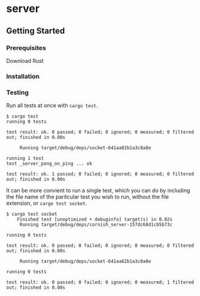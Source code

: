 # server

## Getting Started
### Prerequisites
Download Rust

### Installation
### Testing
Run all tests at once with `cargo test`.
```
$ cargo test
running 0 tests

test result: ok. 0 passed; 0 failed; 0 ignored; 0 measured; 0 filtered out; finished in 0.00s

     Running target/debug/deps/socket-641aa82b1a3c8a8e

running 1 test
test _server_pong_on_ping ... ok

test result: ok. 1 passed; 0 failed; 0 ignored; 0 measured; 0 filtered out; finished in 0.00s
```

It can be more convient to run a single test, which you can do by including the
file name of the paritcular test you wish to run, without the file extension, or
`cargo test socket`.
```
$ cargo test socket
    Finished test [unoptimized + debuginfo] target(s) in 0.02s
     Running target/debug/deps/cornish_server-157dc68d1cb5b73c

running 0 tests

test result: ok. 0 passed; 0 failed; 0 ignored; 0 measured; 0 filtered out; finished in 0.00s

     Running target/debug/deps/socket-641aa82b1a3c8a8e

running 0 tests

test result: ok. 0 passed; 0 failed; 0 ignored; 0 measured; 1 filtered out; finished in 0.00s
```


